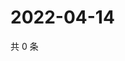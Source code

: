 # 2022-04-14

共 0 条

<!-- BEGIN WEIBO -->
<!-- 最后更新时间 Thu Apr 14 2022 21:29:11 GMT+0800 (China Standard Time) -->

<!-- END WEIBO -->
